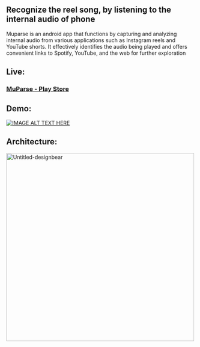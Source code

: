 ## Recognize the reel song, by listening to the internal audio of phone

Muparse is an android app that functions by capturing and analyzing internal audio from various applications such as Instagram reels and YouTube shorts. It effectively identifies the audio being played and offers convenient links to Spotify, YouTube, and the web for further exploration

## Live:

### [MuParse - Play Store](https://play.google.com/store/apps/details?id=com.sandeep.music_recognizer_app&hl=en&gl=IN)

## Demo:

[![IMAGE ALT TEXT HERE](https://img.youtube.com/vi/nNGeyQrl9QY/0.jpg)](https://www.youtube.com/watch?v=nNGeyQrl9QY)

## Architecture:

<img width="500" src="https://github.com/mssandeepkamath/muparse-android/assets/90695071/b7998986-e1c1-4e25-8b9c-57f4b34b2a02" align="center" alt="Untitled-designbear"  border="0">






